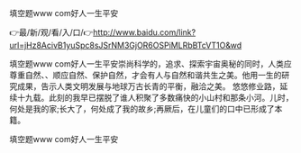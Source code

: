 填空题www com好人一生平安

👉最/新/观/看/入/口/👉http://www.baidu.com/link?url=jHz8AcivB1yuSpc8sJSrNM3GjOR6OSPiMLRbBTcVT1O&wd

填空题www com好人一生平安崇尚科学的，追求、探索宇宙奥秘的同时，人类应尊重自然、、顺应自然、保护自然，才会有人与自然和谐共生之美。他用一生的研究成果，告示人类文明发展与地球万古长青的平衡，融洽之美。
悠悠修业路，延续十九载。此刻的我早已摆脱了谁人积聚了多数痛快的小山村和那条小河。儿时，何处是我的家;长大了，何处成了我的故乡;再厥后，在儿童们的口中已形成了本籍。


填空题www com好人一生平安
